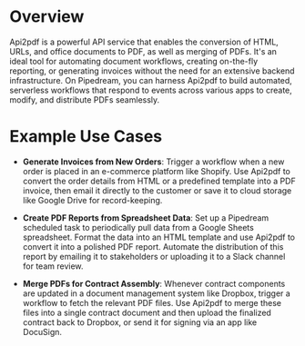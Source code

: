 # Overview

Api2pdf is a powerful API service that enables the conversion of HTML, URLs, and office documents to PDF, as well as merging of PDFs. It's an ideal tool for automating document workflows, creating on-the-fly reporting, or generating invoices without the need for an extensive backend infrastructure. On Pipedream, you can harness Api2pdf to build automated, serverless workflows that respond to events across various apps to create, modify, and distribute PDFs seamlessly.

# Example Use Cases

- **Generate Invoices from New Orders**: Trigger a workflow when a new order is placed in an e-commerce platform like Shopify. Use Api2pdf to convert the order details from HTML or a predefined template into a PDF invoice, then email it directly to the customer or save it to cloud storage like Google Drive for record-keeping.

- **Create PDF Reports from Spreadsheet Data**: Set up a Pipedream scheduled task to periodically pull data from a Google Sheets spreadsheet. Format the data into an HTML template and use Api2pdf to convert it into a polished PDF report. Automate the distribution of this report by emailing it to stakeholders or uploading it to a Slack channel for team review.

- **Merge PDFs for Contract Assembly**: Whenever contract components are updated in a document management system like Dropbox, trigger a workflow to fetch the relevant PDF files. Use Api2pdf to merge these files into a single contract document and then upload the finalized contract back to Dropbox, or send it for signing via an app like DocuSign.
